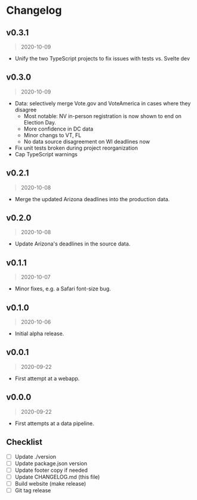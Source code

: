 # Changelog

## v0.3.1

> 2020-10-09

* Unify the two TypeScript projects to fix issues with tests vs. Svelte dev

## v0.3.0

> 2020-10-09

* Data: selectively merge Vote.gov and VoteAmerica in cases where they disagree
  * Most notable: NV in-person registration is now shown to end on Election Day.
  * More confidence in DC data
  * Minor changs to VT, FL
  * No data source disagreement on WI deadlines now
* Fix unit tests broken during project reorganization
* Cap TypeScript warnings

## v0.2.1

> 2020-10-08

* Merge the updated Arizona deadlines into the production data.

## v0.2.0

> 2020-10-08

* Update Arizona's deadlines in the source data.

## v0.1.1

> 2020-10-07

* Minor fixes, e.g. a Safari font-size bug.

## v0.1.0

> 2020-10-06

* Initial alpha release.

## v0.0.1

> 2020-09-22

* First attempt at a webapp.

## v0.0.0

> 2020-09-22

* First attempts at a data pipeline.

## Checklist

* [ ] Update ./version
* [ ] Update package.json version
* [ ] Update footer copy if needed
* [ ] Update CHANGELOG.md (this file)
* [ ] Build website (make release)
* [ ] Git tag release